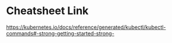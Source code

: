 # Cheatsheet Link
https://kubernetes.io/docs/reference/generated/kubectl/kubectl-commands#-strong-getting-started-strong-
